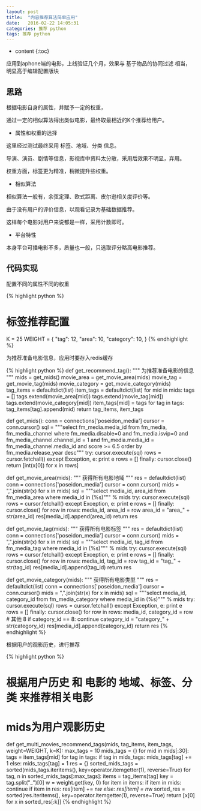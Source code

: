 ```yaml
---
layout: post
title:  "内容推荐算法简单应用"
date:   2016-02-22 14:05:31
categories: 推荐 python
tags: 推荐 python
---
```


* content
{:toc}



应用到aphone端的电影，上线验证几个月，效果与 基于物品的协同过滤 相当，明显高于编辑配置版块



## 思路

根据电影自身的属性，并赋予一定的权重，

通过一定的相似算法得出类似电影，最终取最相近的K个推荐给用户。

* 属性和权重的选择

这里经过测试最终采用 标签、地域、分类 信息。

导演、演员、剧情等信息，影视库中资料太分散，采用后效果不明显，弃用。

权重方面，标签更为精准，稍微提升些权重。

* 相似算法

相似算法一般有，余弦定理、欧式距离、皮尔逊相关度评价等。

由于没有用户的评价信息，以观看记录为基础数据推荐。

这样每个电影对用户来说都是一样，采用计数即可。

* 平台特性

本身平台可播电影不多，质量也一般，只选取评分略高电影推荐。

## 代码实现

配置不同的属性不同的权重

{% highlight python %}
# 标签推荐配置
K = 25
WEIGHT = {
    "tag": 12,
    "area": 10,
    "category": 10,
}
{% endhighlight %}


为推荐准备电影信息，应用时要存入redis缓存


{% highlight python %}
def get_recommend_tag():
    """
    为推荐准备电影的信息
    """
    mids = get_mids()
    movie_area = get_movie_area(mids)
    movie_tag = get_movie_tag(mids)
    movie_category = get_movie_category(mids)
    tag_items = defaultdict(list)
    item_tags = defaultdict(list)
    for mid in mids:
        tags = []
        tags.extend(movie_area[mid])
        tags.extend(movie_tag[mid])
        tags.extend(movie_category[mid])
        item_tags[mid] = tags
        for tag in tags:
            tag_items[tag].append(mid)
    return tag_items, item_tags


def get_mids():
    conn = connections['poseidon_media']
    cursor = conn.cursor()
    sql = """select fm_media.media_id from
        fm_media, fm_media_channel
        where fm_media.disable=0 and fm_media.isvip=0 and fm_media_channel.channel_id = 1
        and fm_media.media_id = fm_media_channel.media_id and score >= 6.5
        order by fm_media.release_year desc"""
    try:
        cursor.execute(sql)
        rows = cursor.fetchall()
    except Exception, e:
        print e
        rows = []
    finally:
        cursor.close()
    return [int(x[0]) for x in rows]


def get_movie_area(mids):
    """
    获得所有电影地域
    """
    res = defaultdict(list)
    conn = connections['poseidon_media']
    cursor = conn.cursor()
    mids = ",".join(str(x) for x in mids)
    sql = """select media_id, area_id from fm_media_area
        where media_id in (%s)""" % mids
    try:
        cursor.execute(sql)
        rows = cursor.fetchall()
    except Exception, e:
        print e
        rows = []
    finally:
        cursor.close()
    for row in rows:
        media_id, area_id = row
        area_id = "area_" + str(area_id)
        res[media_id].append(area_id)
    return res


def get_movie_tag(mids):
    """
    获得所有电影标签
    """
    res = defaultdict(list)
    conn = connections['poseidon_media']
    cursor = conn.cursor()
    mids = ",".join(str(x) for x in mids)
    sql = """select media_id, tag_id from fm_media_tag
        where media_id in (%s)""" % mids
    try:
        cursor.execute(sql)
        rows = cursor.fetchall()
    except Exception, e:
        print e
        rows = []
    finally:
        cursor.close()
    for row in rows:
        media_id, tag_id = row
        tag_id = "tag_" + str(tag_id)
        res[media_id].append(tag_id)
    return res


def get_movie_category(mids):
    """
    获得所有电影类型
    """
    res = defaultdict(list)
    conn = connections['poseidon_media']
    cursor = conn.cursor()
    mids = ",".join(str(x) for x in mids)
    sql = """select media_id, category_id from fm_media_category
        where media_id in (%s)""" % mids
    try:
        cursor.execute(sql)
        rows = cursor.fetchall()
    except Exception, e:
        print e
        rows = []
    finally:
        cursor.close()
    for row in rows:
        media_id, category_id = row
        # 其他 8
        if category_id == 8:
            continue
        category_id = "category_" + str(category_id)
        res[media_id].append(category_id)
    return res
{% endhighlight %}


根据用户的观影历史，进行推荐

{% highlight python %}
# 根据用户历史 和 电影的 地域、标签、分类 来推荐相关电影
# mids为用户观影历史
def get_multi_movies_recommend_tags(mids, tag_items, item_tags, weight=WEIGHT, k=K):
    max_tags = 10
    mids_tags = {}
    for mid in mids[:30]:
        tags = item_tags[mid]
        for tag in tags:
            if tag in mids_tags:
                mids_tags[tag] += 1
            else:
                mids_tags[tag] = 1
    res = {}
    sorted_mids_tags = sorted(mids_tags.iteritems(), key=operator.itemgetter(1), reverse=True)
    for tag, n in sorted_mids_tags[:max_tags]:
        items = tag_items[tag]
        key = tag.split("_")[0]
        w = weight.get(key, 0)
        for item in items:
            if item in mids:
                continue
            if item in res:
                res[item] += n*w
            else:
                res[item] = n*w
    sorted_res = sorted(res.iteritems(), key=operator.itemgetter(1), reverse=True)
    return [x[0] for x in sorted_res[:k]]
{% endhighlight %}
